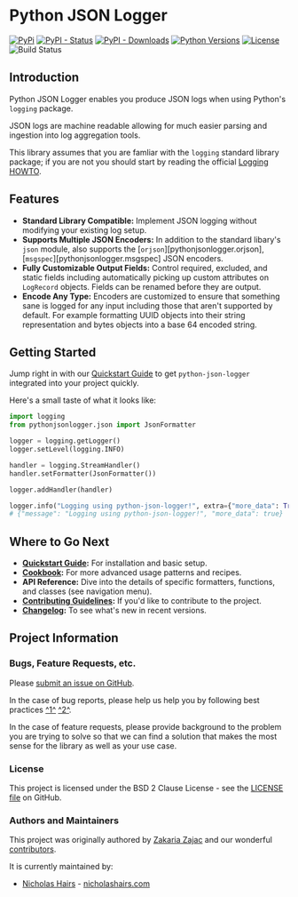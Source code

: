 # Python JSON Logger

[![PyPi](https://img.shields.io/pypi/v/python-json-logger.svg)](https://pypi.python.org/pypi/python-json-logger/)
[![PyPI - Status](https://img.shields.io/pypi/status/python-json-logger)](https://pypi.python.org/pypi/python-json-logger/)
[![PyPI - Downloads](https://img.shields.io/pypi/dm/python-json-logger)](https://pypi.python.org/pypi/python-json-logger/)
[![Python Versions](https://img.shields.io/pypi/pyversions/python-json-logger.svg)](https://github.com/nhairs/python-json-logger)
[![License](https://img.shields.io/github/license/nhairs/python-json-logger.svg)](https://github.com/nhairs/python-json-logger)
![Build Status](https://github.com/nhairs/python-json-logger/actions/workflows/test-suite.yml/badge.svg)

## Introduction

Python JSON Logger enables you produce JSON logs when using Python's `logging` package.

JSON logs are machine readable allowing for much easier parsing and ingestion into log aggregation tools.

This library assumes that you are famliar with the `logging` standard library package; if you are not you should start by reading the official [Logging HOWTO](https://docs.python.org/3/howto/logging.html).


## Features

- **Standard Library Compatible:** Implement JSON logging without modifying your existing log setup.
- **Supports Multiple JSON Encoders:** In addition to the standard libary's `json` module, also supports the [`orjson`][pythonjsonlogger.orjson], [`msgspec`][pythonjsonlogger.msgspec] JSON encoders.
- **Fully Customizable Output Fields:** Control required, excluded, and static fields including automatically picking up custom attributes on `LogRecord` objects. Fields can be renamed before they are output.
- **Encode Any Type:** Encoders are customized to ensure that something sane is logged for any input including those that aren't supported by default. For example formatting UUID objects into their string representation and bytes objects into a base 64 encoded string.

## Getting Started

Jump right in with our [Quickstart Guide](quickstart.md) to get `python-json-logger` integrated into your project quickly.

Here's a small taste of what it looks like:

```python title="Example Usage"
import logging
from pythonjsonlogger.json import JsonFormatter

logger = logging.getLogger()
logger.setLevel(logging.INFO)

handler = logging.StreamHandler()
handler.setFormatter(JsonFormatter())

logger.addHandler(handler)

logger.info("Logging using python-json-logger!", extra={"more_data": True})
# {"message": "Logging using python-json-logger!", "more_data": true}
```

## Where to Go Next

*   **[Quickstart Guide](quickstart.md):** For installation and basic setup.
*   **[Cookbook](cookbook.md):** For more advanced usage patterns and recipes.
*   **API Reference:** Dive into the details of specific formatters, functions, and classes (see navigation menu).
*   **[Contributing Guidelines](contributing.md):** If you'd like to contribute to the project.
*   **[Changelog](changelog.md):** To see what's new in recent versions.

## Project Information

### Bugs, Feature Requests, etc.
Please [submit an issue on GitHub](https://github.com/nhairs/python-json-logger/issues).

In the case of bug reports, please help us help you by following best practices [^1^](https://marker.io/blog/write-bug-report/) [^2^](https://www.chiark.greenend.org.uk/~sgtatham/bugs.html).

In the case of feature requests, please provide background to the problem you are trying to solve so that we can find a solution that makes the most sense for the library as well as your use case.

### License
This project is licensed under the BSD 2 Clause License - see the [LICENSE file](https://github.com/nhairs/python-json-logger/blob/main/LICENSE) on GitHub.

### Authors and Maintainers
This project was originally authored by [Zakaria Zajac](https://github.com/madzak) and our wonderful [contributors](https://github.com/nhairs/python-json-logger/graphs/contributors).

It is currently maintained by:
- [Nicholas Hairs](https://github.com/nhairs) - [nicholashairs.com](https://www.nicholashairs.com)
